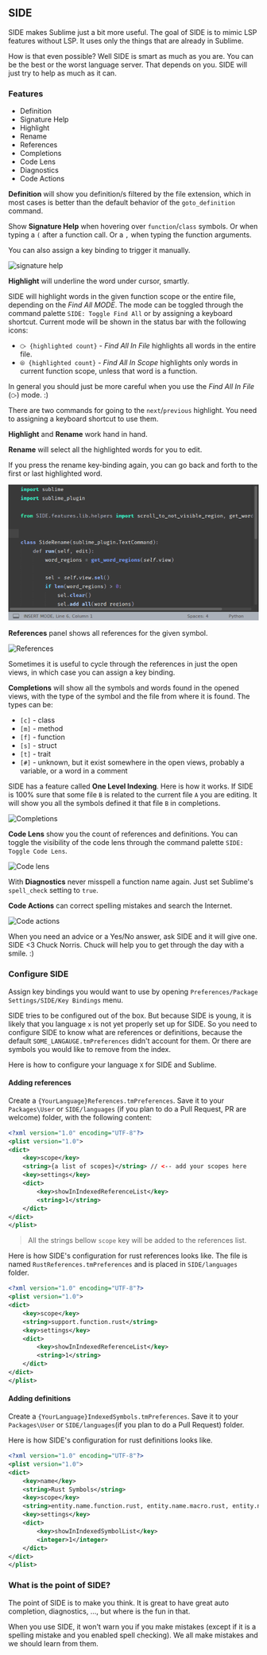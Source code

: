 ## SIDE 

SIDE makes Sublime just a bit more useful.
The goal of SIDE is to mimic LSP features without LSP. It uses only the things that are already in Sublime.

How is that even possible?
Well SIDE is smart as much as you are.
You can be the best or the worst language server. That depends on you. 
SIDE will just try to help as much as it can.

### Features
* Definition
* Signature Help
* Highlight
* Rename
* References
* Completions
* Code Lens
* Diagnostics
* Code Actions


**Definition** will show you definition/s filtered by the file extension, which in most cases is better than the default behavior of the `goto_definition` command. 


Show **Signature Help** when hovering over `function`/`class` symbols. 
Or when typing a `(` after a function call.
Or a `,` when typing the function arguments. 

You can also assign a key binding to trigger it manually.

![signature help](img/signature.png)


**Highlight** will underline the word under cursor, smartly. 

SIDE will highlight words in the given function scope or the entire file, depending on the *Find All MODE*.
The mode can be toggled through the command palette `SIDE: Toggle Find All` or by assigning a keyboard shortcut. 
Current mode will be shown in the status bar with the following icons:

- `⧂ {highlighted count}` - *Find All In File* highlights all words in the entire file.
- `⦾ {highlighted count}` - *Find All In Scope* highlights only words in current function scope, unless that word is a function.

In general you should just be more careful when you use the *Find All In File* (`⧂`) mode. :) 

There are two commands for going to the `next`/`previous` highlight. You need to assigning a keyboard shortcut to use them.


**Highlight** and **Rename** work hand in hand.


**Rename** will select all the highlighted words for you to edit. 

If you press the rename key-binding again, you can go back and forth to the first or last highlighted word. 

![highlight_rename_example](img/rename.gif)


**References** panel shows all references for the given symbol.

![References](img/references.png)

Sometimes it is useful to cycle through the references in just the open views, in which case you can assign a key binding.   


**Completions** will show all the symbols and words found in the opened views, with the type of the symbol and the file from where it is found. The types can be:
* `[c]` - class
* `[m]` - method
* `[f]` - function
* `[s]` - struct
* `[t]` - trait
* `[#]` - unknown, but it exist somewhere in the open views, probably a variable, or a word in a comment

SIDE has a feature called **One Level Indexing**. Here is how it works.
If SIDE is 100% sure that some file `B` is related to the current file `A` you are editing.
It will show you all the symbols defined it that file `B` in completions. 

![Completions](img/completions.png)


**Code Lens** show you the count of references and definitions. You can toggle the visibility of the code lens through the command palette `SIDE: Toggle Code Lens`. 

![Code lens](img/codelens.png)


With **Diagnostics**  never misspell a function name again. Just set Sublime's `spell_check` setting to `true`. 


**Code Actions** can correct spelling mistakes and search the Internet.

![Code actions](img/codeactions.png)

When you need an advice or a Yes/No answer, ask SIDE and it will give one. 
SIDE <3 Chuck Norris. Chuck will help you to get through the day with a smile. :)


### Configure SIDE

Assign key bindings you would want to use by opening `Preferences/Package Settings/SIDE/Key Bindings` menu.

SIDE tries to be configured out of the box. But because SIDE is young, it is likely that you language `x` is not yet properly set up for SIDE.
So you need to configure SIDE to know what are references or definitions, because the default `SOME_LANGAUGE.tmPreferences` didn't account for them.
Or there are symbols you would like to remove from the index. 

Here is how to configure your language `X` for SIDE and Sublime. 

#### Adding references

Create a `{YourLanguage}References.tmPreferences`. 
Save it to your `Packages\User` or `SIDE/languages` (if you plan to do a Pull Request, PR are welcome) folder, with the following content:

```xml
<?xml version="1.0" encoding="UTF-8"?>
<plist version="1.0">
<dict>
	<key>scope</key>
	<string>{a list of scopes}</string> // <-- add your scopes here
	<key>settings</key>
	<dict>
		<key>showInIndexedReferenceList</key>
		<string>1</string>
	</dict>
</dict>
</plist>
```
> All the strings bellow `scope` key will be added to the references list. 

Here is how SIDE's configuration for rust references looks like. The file is named `RustReferences.tmPreferences` and is placed in `SIDE/languages` folder.

```xml
<?xml version="1.0" encoding="UTF-8"?>
<plist version="1.0">
<dict>
	<key>scope</key>
	<string>support.function.rust</string>
	<key>settings</key>
	<dict>
		<key>showInIndexedReferenceList</key>
		<string>1</string>
	</dict>
</dict>
</plist>
```

#### Adding definitions 

Create a `{YourLanguage}IndexedSymbols.tmPreferences`. Save it to your `Packages\User` or `SIDE/languages`(if you plan to do a Pull Request) folder.

Here is how SIDE's configuration for rust definitions looks like.

```xml
<?xml version="1.0" encoding="UTF-8"?>
<plist version="1.0">
<dict>
	<key>name</key>
	<string>Rust Symbols</string>
	<key>scope</key>
	<string>entity.name.function.rust, entity.name.macro.rust, entity.name.struct.rust, entity.name.enum.rust, entity.name.module.rust, entity.name.type.rust, entity.name.impl.rust, entity.name.trait.rust</string>
	<key>settings</key>
	<dict>
		<key>showInIndexedSymbolList</key>
		<integer>1</integer>
	</dict>
</dict>
</plist>
```

### What is the point of SIDE?

The point of SIDE is to make you think. It is great to have great auto completion, diagnostics, ..., but where is the fun in that.

When you use SIDE, it won't warn you if you make mistakes (except if it is a spelling mistake and you enabled spell checking). We all make mistakes and we should learn from them.